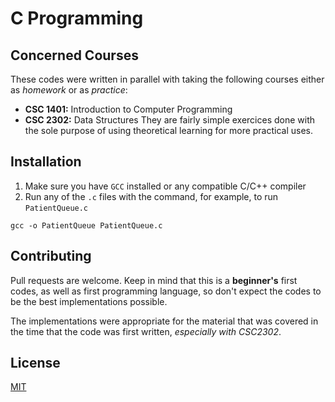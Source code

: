 # C Programming

## Concerned Courses
These codes were written in parallel with taking the following courses either as *homework* or as *practice*:
* **CSC 1401:** Introduction to Computer Programming
* **CSC 2302:** Data Structures
They are fairly simple exercices done with the sole purpose of using theoretical learning for more practical uses.

## Installation

1. Make sure you have `GCC` installed or any compatible C/C++ compiler
2. Run any of the `.c` files with the command, for example, to run `PatientQueue.c`
```
gcc -o PatientQueue PatientQueue.c
``` 

## Contributing

Pull requests are welcome. Keep in mind that this is a **beginner's** first codes, as well as first programming language, so don't expect the codes to be the best implementations possible. 

The implementations were appropriate for the material that was covered in the time that the code was first written, *especially with CSC2302*.

## License
[MIT](https://choosealicense.com/licenses/mit/)
